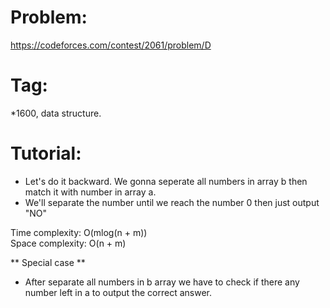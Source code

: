 # Problem: 
https://codeforces.com/contest/2061/problem/D
# Tag: 
*1600, data structure.
# Tutorial:
  - Let's do it backward. We gonna seperate all numbers in array b then match it with number in array a.
  - We'll separate the number until we reach the number 0 then just output "NO"

Time complexity: O(mlog(n + m))<br>
Space complexity: O(n + m)

** Special case ** 
  - After separate all numbers in b array we have to check if there any number left in a to output the correct answer.


